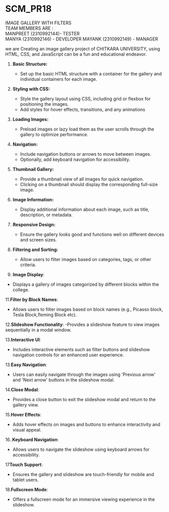 # SCM_PR18  
IMAGE GALLERY WITH FILTERS  
TEAM MEMBERS ARE :  
 MANPREET (2310992144)- TESTER  
 MANYA (2310992146) - DEVELOPER 
 MAYANK (2310992149) - MANAGER

we are Creating an image gallery project of CHITKARA UNIVERSITY, using HTML, CSS, and JavaScript can be a fun and educational endeavor.  

1. **Basic Structure:**
   - Set up the basic HTML structure with a container for the gallery and individual containers for each image.

2. **Styling with CSS:**
   - Style the gallery layout using CSS, including grid or flexbox for positioning the images.
   - Add styles for hover effects, transitions, and any animations

3. **Loading Images:**
   - Preload images or lazy load them as the user scrolls through the gallery to optimize performance.

4. **Navigation:**
   - Include navigation buttons or arrows to move between images.
   - Optionally, add keyboard navigation for accessibility.

5. **Thumbnail Gallery:**
   - Provide a thumbnail view of all images for quick navigation.
   - Clicking on a thumbnail should display the corresponding full-size image.

6. **Image Information:**
   - Display additional information about each image, such as title, description, or metadata.

8. **Responsive Design:**
   - Ensure the gallery looks good and functions well on different devices and screen sizes.

9. **Filtering and Sorting:**
   - Allow users to filter images based on categories, tags, or other criteria.

10. **Image Display**:
 - Displays a gallery of images categorized by different blocks within the college.

11.**Filter by Block Names**:
- Allows users to filter images based on block names (e.g., Picasso block, Tesla Block,fleming Block etc).

12.**Slideshow Functionality**:
-Provides a slideshow feature to view images sequentially in a modal window.

13.**Interactive UI**:
- Includes interactive elements such as filter buttons and slideshow navigation controls for an enhanced user experience.

13.**Easy Navigation**:
- Users can easily navigate through the images using 'Previous arrow' and 'Next arrow' buttons in the slideshow modal.

14.**Close Modal**: 
- Provides a close button to exit the slideshow modal and return to the gallery view.

15.**Hover Effects**: 
- Adds hover effects on images and buttons to enhance interactivity and visual appeal.

16..**Keyboard Navigation**:
- Allows users to navigate the slideshow using keyboard arrows for accessibility.

17**Touch Support**:
- Ensures the gallery and slideshow are touch-friendly for mobile and tablet users.

18.**Fullscreen Mode**:
- Offers a fullscreen mode for an immersive viewing experience in the slideshow.





